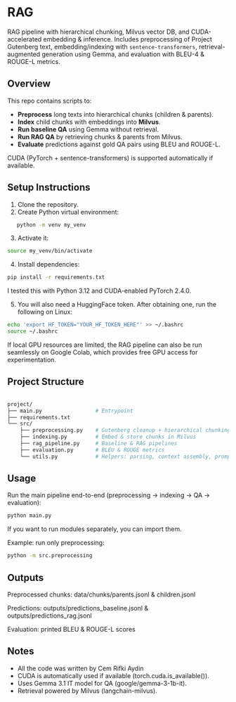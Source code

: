 # RAG

RAG pipeline with hierarchical chunking, Milvus vector DB, and CUDA-accelerated embedding & inference. Includes preprocessing of Project Gutenberg text, embedding/indexing with `sentence-transformers`, retrieval-augmented generation using Gemma, and evaluation with BLEU-4 & ROUGE-L metrics.


## Overview

This repo contains scripts to:

- **Preprocess** long texts into hierarchical chunks (children & parents).  
- **Index** child chunks with embeddings into **Milvus**.  
- **Run baseline QA** using Gemma without retrieval.  
- **Run RAG QA** by retrieving chunks & parents from Milvus.  
- **Evaluate** predictions against gold QA pairs using BLEU and ROUGE-L.  

CUDA (PyTorch + sentence-transformers) is supported automatically if available.


## Setup Instructions

1. Clone the repository.
2. Create Python virtual environment:

```bash
   python -m venv my_venv
```

3. Activate it:

```bash
source my_venv/bin/activate
```

4. Install dependencies:

```bash
pip install -r requirements.txt
```

I tested this with Python 3.12 and CUDA-enabled PyTorch 2.4.0.

5. You will also need a HuggingFace token. After obtaining one, run the following on Linux:

```bash
echo 'export HF_TOKEN="YOUR_HF_TOKEN_HERE"' >> ~/.bashrc
source ~/.bashrc
```

If local GPU resources are limited, the RAG pipeline can also be run seamlessly on Google Colab, which provides free GPU access for experimentation.

## Project Structure

``` bash

project/
├── main.py                 # Entrypoint
├── requirements.txt
└── src/
    ├── preprocessing.py    # Gutenberg cleanup + hierarchical chunking
    ├── indexing.py         # Embed & store chunks in Milvus
    ├── rag_pipeline.py     # Baseline & RAG pipelines
    ├── evaluation.py       # BLEU & ROUGE metrics
    └── utils.py            # Helpers: parsing, context assembly, prompt template
``` 

## Usage
Run the main pipeline end-to-end (preprocessing → indexing → QA → evaluation):

```bash
python main.py
```
If you want to run modules separately, you can import them.

Example: run only preprocessing:

```bash
python -m src.preprocessing
```

## Outputs

Preprocessed chunks: data/chunks/parents.jsonl & children.jsonl

Predictions: outputs/predictions_baseline.jsonl & outputs/predictions_rag.jsonl

Evaluation: printed BLEU & ROUGE-L scores

## Notes

- All the code was written by Cem Rifki Aydin
- CUDA is automatically used if available (torch.cuda.is_available()).
- Uses Gemma 3.1 IT model for QA (google/gemma-3-1b-it).
- Retrieval powered by Milvus (langchain-milvus).

